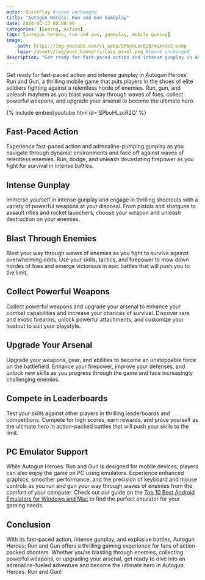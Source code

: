 ```yaml
---
autor: QuickPlay #leave unchanged
title: "Autogun Heroes: Run and Gun Gameplay"
date: 2024-03-13 02:00:00
categories: [Gaming, Action]
tags: [autogun heroes, run and gun, gameplay, mobile gaming]
image: 
    path: https://img.youtube.com/vi_webp/SPboHLzcR2Q/maxres2.webp 
    lqip: /assets/img/post_bannerrs/lazy_pixel.png #leave unchanged
description: "Get ready for fast-paced action and intense gunplay in Autogun Heroes: Run and Gun, a thrilling mobile game that puts players in the shoes of elite soldiers fighting against a relentless horde of enemies. Run, gun, and unleash mayhem as you blast your way through waves of foes, collect powerful weapons, and upgrade your arsenal to become the ultimate hero. Discover its adrenaline-pumping gameplay, explosive battles, and how to survive in this action-packed adventure."
---
```


Get ready for fast-paced action and intense gunplay in Autogun Heroes: Run and Gun, a thrilling mobile game that puts players in the shoes of elite soldiers fighting against a relentless horde of enemies. Run, gun, and unleash mayhem as you blast your way through waves of foes, collect powerful weapons, and upgrade your arsenal to become the ultimate hero.

{% include embed/youtube.html id='SPboHLzcR2Q' %}

## Fast-Paced Action
Experience fast-paced action and adrenaline-pumping gunplay as you navigate through dynamic environments and face off against waves of relentless enemies. Run, dodge, and unleash devastating firepower as you fight for survival in intense battles.

## Intense Gunplay
Immerse yourself in intense gunplay and engage in thrilling shootouts with a variety of powerful weapons at your disposal. From pistols and shotguns to assault rifles and rocket launchers, choose your weapon and unleash destruction on your enemies.

## Blast Through Enemies
Blast your way through waves of enemies as you fight to survive against overwhelming odds. Use your skills, tactics, and firepower to mow down hordes of foes and emerge victorious in epic battles that will push you to the limit.

## Collect Powerful Weapons
Collect powerful weapons and upgrade your arsenal to enhance your combat capabilities and increase your chances of survival. Discover rare and exotic firearms, unlock powerful attachments, and customize your loadout to suit your playstyle.

## Upgrade Your Arsenal
Upgrade your weapons, gear, and abilities to become an unstoppable force on the battlefield. Enhance your firepower, improve your defenses, and unlock new skills as you progress through the game and face increasingly challenging enemies.

## Compete in Leaderboards
Test your skills against other players in thrilling leaderboards and competitions. Compete for high scores, earn rewards, and prove yourself as the ultimate hero in action-packed battles that will push your skills to the limit.

## PC Emulator Support
While Autogun Heroes: Run and Gun is designed for mobile devices, players can also enjoy the game on PC using emulators. Experience enhanced graphics, smoother performance, and the precision of keyboard and mouse controls as you run and gun your way through waves of enemies from the comfort of your computer. Check out our guide on the [Top 10 Best Android Emulators for Windows and Mac](https://quickplaymobile.github.io/posts/Top-10-Best-Android-Emulators-for-Windows-and-Mac/) to find the perfect emulator for your gaming needs.

## Conclusion
With its fast-paced action, intense gunplay, and explosive battles, Autogun Heroes: Run and Gun offers a thrilling gaming experience for fans of action-packed shooters. Whether you're blasting through enemies, collecting powerful weapons, or upgrading your arsenal, get ready to dive into an adrenaline-fueled adventure and become the ultimate hero in Autogun Heroes: Run and Gun!


